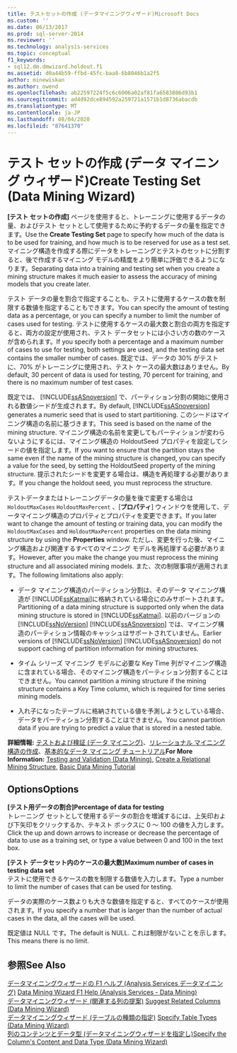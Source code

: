 ```yaml
---
title: テストセットの作成 (データマイニングウィザード)Microsoft Docs
ms.custom: ''
ms.date: 06/13/2017
ms.prod: sql-server-2014
ms.reviewer: ''
ms.technology: analysis-services
ms.topic: conceptual
f1_keywords:
- sql12.dm.dmwizard.holdout.f1
ms.assetid: d0a44b59-ffbd-45fc-baa8-6b8046b1a2f5
author: minewiskan
ms.author: owend
ms.openlocfilehash: ab22597224f5c6c6006a02af81fa6583886d93b1
ms.sourcegitcommit: ad4d92dce894592a259721a1571b1d8736abacdb
ms.translationtype: MT
ms.contentlocale: ja-JP
ms.lasthandoff: 08/04/2020
ms.locfileid: "87641370"
---
```

# <a name="create-testing-set-data-mining-wizard"></a><span data-ttu-id="30fcc-102">テスト セットの作成 (データ マイニング ウィザード)</span><span class="sxs-lookup"><span data-stu-id="30fcc-102">Create Testing Set (Data Mining Wizard)</span></span>
  <span data-ttu-id="30fcc-103">**[テスト セットの作成]** ページを使用すると、トレーニングに使用するデータの量、およびテスト セットとして使用するために予約するデータの量を指定できます。</span><span class="sxs-lookup"><span data-stu-id="30fcc-103">Use the **Create Testing Set** page to specify how much of the data is to be used for training, and how much is to be reserved for use as a test set.</span></span> <span data-ttu-id="30fcc-104">マイニング構造を作成する際にデータをトレーニングとテストのセットに分割すると、後で作成するマイニング モデルの精度をより簡単に評価できるようになります。</span><span class="sxs-lookup"><span data-stu-id="30fcc-104">Separating data into a training and testing set when you create a mining structure makes it much easier to assess the accuracy of mining models that you create later.</span></span>  
  
 <span data-ttu-id="30fcc-105">テスト データの量を割合で指定することも、テストに使用するケースの数を制限する数値を指定することもできます。</span><span class="sxs-lookup"><span data-stu-id="30fcc-105">You can specify the amount of testing data as a percentage, or you can specify a number to limit the number of cases used for testing.</span></span> <span data-ttu-id="30fcc-106">テストに使用するケースの最大数と割合の両方を指定すると、両方の設定が使用され、テスト データセットには小さい方の数のケースが含められます。</span><span class="sxs-lookup"><span data-stu-id="30fcc-106">If you specify both a percentage and a maximum number of cases to use for testing, both settings are used, and the testing data set contains the smaller number of cases.</span></span> <span data-ttu-id="30fcc-107">既定では、データの 30% がテストに、70% がトレーニングに使用され、テスト ケースの最大数はありません。</span><span class="sxs-lookup"><span data-stu-id="30fcc-107">By default, 30 percent of data is used for testing, 70 percent for training, and there is no maximum number of test cases.</span></span>  
  
 <span data-ttu-id="30fcc-108">既定では、 [!INCLUDE[ssASnoversion](../includes/ssasnoversion-md.md)] で、パーティション分割の開始に使用される数値シードが生成されます。</span><span class="sxs-lookup"><span data-stu-id="30fcc-108">By default, [!INCLUDE[ssASnoversion](../includes/ssasnoversion-md.md)] generates a numeric seed that is used to start partitioning.</span></span> <span data-ttu-id="30fcc-109">このシードはマイニング構造の名前に基づきます。</span><span class="sxs-lookup"><span data-stu-id="30fcc-109">This seed is based on the name of the mining structure.</span></span> <span data-ttu-id="30fcc-110">マイニング構造の名前を変更してもパーティションが変わらないようにするには、マイニング構造の HoldoutSeed プロパティを設定してシードの値を指定します。</span><span class="sxs-lookup"><span data-stu-id="30fcc-110">If you want to ensure that the partition stays the same even if the name of the mining structure is changed, you can specify a value for the seed, by setting the HoldoutSeed property of the mining structure.</span></span> <span data-ttu-id="30fcc-111">提示されたシードを変更する場合は、構造を再処理する必要があります。</span><span class="sxs-lookup"><span data-stu-id="30fcc-111">If you change the holdout seed, you must reprocess the structure.</span></span>  
  
 <span data-ttu-id="30fcc-112">テストデータまたはトレーニングデータの量を後で変更する場合は `HoldoutMaxCases` `HoldoutMaxPercent` 、[**プロパティ**] ウィンドウを使用して、データマイニング構造のプロパティとプロパティを変更できます。</span><span class="sxs-lookup"><span data-stu-id="30fcc-112">If you later want to change the amount of testing or training data, you can modify the `HoldoutMaxCases` and `HoldoutMaxPercent` properties on the data mining structure by using the **Properties** window.</span></span> <span data-ttu-id="30fcc-113">ただし、変更を行った後、マイニング構造および関連するすべてのマイニング モデルを再処理する必要があります。</span><span class="sxs-lookup"><span data-stu-id="30fcc-113">However, after you make the change you must reprocess the mining structure and all associated mining models.</span></span> <span data-ttu-id="30fcc-114">また、次の制限事項が適用されます。</span><span class="sxs-lookup"><span data-stu-id="30fcc-114">The following limitations also apply:</span></span>  
  
-   <span data-ttu-id="30fcc-115">データ マイニング構造のパーティション分割は、そのデータ マイニング構造が [!INCLUDE[ssKatmai](../includes/sskatmai-md.md)]に格納されている場合にのみサポートされます。</span><span class="sxs-lookup"><span data-stu-id="30fcc-115">Partitioning of a data mining structure is supported only when the data mining structure is stored in [!INCLUDE[ssKatmai](../includes/sskatmai-md.md)].</span></span> <span data-ttu-id="30fcc-116">以前のバージョンの [!INCLUDE[ssNoVersion](../includes/ssnoversion-md.md)] [!INCLUDE[ssASnoversion](../includes/ssasnoversion-md.md)] では、マイニング構造のパーティション情報のキャッシュはサポートされていません。</span><span class="sxs-lookup"><span data-stu-id="30fcc-116">Earlier versions of [!INCLUDE[ssNoVersion](../includes/ssnoversion-md.md)] [!INCLUDE[ssASnoversion](../includes/ssasnoversion-md.md)] do not support caching of partition information for mining structures.</span></span>  
  
-   <span data-ttu-id="30fcc-117">タイム シリーズ マイニング モデルに必要な Key Time 列がマイニング構造に含まれている場合、そのマイニング構造をパーティション分割することはできません。</span><span class="sxs-lookup"><span data-stu-id="30fcc-117">You cannot partition a mining structure if the mining structure contains a Key Time column, which is required for time series mining models.</span></span>  
  
-   <span data-ttu-id="30fcc-118">入れ子になったテーブルに格納されている値を予測しようとしている場合、データをパーティション分割することはできません。</span><span class="sxs-lookup"><span data-stu-id="30fcc-118">You cannot partition data if you are trying to predict a value that is stored in a nested table.</span></span>  
  
 <span data-ttu-id="30fcc-119">**詳細情報:** [テストおよび検証 &#40;データ マイニング&#41;](data-mining/testing-and-validation-data-mining.md)、[リレーショナル マイニング構造の作成](data-mining/create-a-relational-mining-structure.md)、[基本的なデータ マイニング チュートリアル](../../2014/tutorials/basic-data-mining-tutorial.md)</span><span class="sxs-lookup"><span data-stu-id="30fcc-119">**For More Information:** [Testing and Validation &#40;Data Mining&#41;](data-mining/testing-and-validation-data-mining.md), [Create a Relational Mining Structure](data-mining/create-a-relational-mining-structure.md), [Basic Data Mining Tutorial](../../2014/tutorials/basic-data-mining-tutorial.md)</span></span>  
  
## <a name="options"></a><span data-ttu-id="30fcc-120">Options</span><span class="sxs-lookup"><span data-stu-id="30fcc-120">Options</span></span>  
 <span data-ttu-id="30fcc-121">**[テスト用データの割合]**</span><span class="sxs-lookup"><span data-stu-id="30fcc-121">**Percentage of data for testing**</span></span>  
 <span data-ttu-id="30fcc-122">トレーニング セットとして使用するデータの割合を増減するには、上矢印および下矢印をクリックするか、テキスト ボックスに 0 ～ 100 の値を入力します。</span><span class="sxs-lookup"><span data-stu-id="30fcc-122">Click the up and down arrows to increase or decrease the percentage of data to use as a training set, or type a value between 0 and 100 in the text box.</span></span>  
  
 <span data-ttu-id="30fcc-123">**[テスト データセット内のケースの最大数]**</span><span class="sxs-lookup"><span data-stu-id="30fcc-123">**Maximum number of cases in testing data set**</span></span>  
 <span data-ttu-id="30fcc-124">テストに使用できるケースの数を制限する数値を入力します。</span><span class="sxs-lookup"><span data-stu-id="30fcc-124">Type a number to limit the number of cases that can be used for testing.</span></span>  
  
 <span data-ttu-id="30fcc-125">データの実際のケース数よりも大きな数値を指定すると、すべてのケースが使用されます。</span><span class="sxs-lookup"><span data-stu-id="30fcc-125">If you specify a number that is larger than the number of actual cases in the data, all the cases will be used.</span></span>  
  
 <span data-ttu-id="30fcc-126">既定値は NULL です。</span><span class="sxs-lookup"><span data-stu-id="30fcc-126">The default is NULL.</span></span> <span data-ttu-id="30fcc-127">これは制限がないことを示します。</span><span class="sxs-lookup"><span data-stu-id="30fcc-127">This means there is no limit.</span></span>  
  
## <a name="see-also"></a><span data-ttu-id="30fcc-128">参照</span><span class="sxs-lookup"><span data-stu-id="30fcc-128">See Also</span></span>  
 <span data-ttu-id="30fcc-129">[データマイニングウィザードの F1 ヘルプ &#40;Analysis Services データマイニング&#41;](data-mining-wizard-f1-help-analysis-services-data-mining.md) </span><span class="sxs-lookup"><span data-stu-id="30fcc-129">[Data Mining Wizard F1 Help &#40;Analysis Services - Data Mining&#41;](data-mining-wizard-f1-help-analysis-services-data-mining.md) </span></span>  
 <span data-ttu-id="30fcc-130">[データマイニングウィザード &#40;関連する列の提案&#41;](suggest-related-columns-data-mining-wizard.md) </span><span class="sxs-lookup"><span data-stu-id="30fcc-130">[Suggest Related Columns &#40;Data Mining Wizard&#41;](suggest-related-columns-data-mining-wizard.md) </span></span>  
 <span data-ttu-id="30fcc-131">[データマイニングウィザード &#40;テーブルの種類の指定&#41;](specify-table-types-data-mining-wizard.md) </span><span class="sxs-lookup"><span data-stu-id="30fcc-131">[Specify Table Types &#40;Data Mining Wizard&#41;](specify-table-types-data-mining-wizard.md) </span></span>  
 [<span data-ttu-id="30fcc-132">列のコンテンツとデータ型 &#40;データマイニングウィザードを指定し&#41;</span><span class="sxs-lookup"><span data-stu-id="30fcc-132">Specify the Column's Content and Data Type &#40;Data Mining Wizard&#41;</span></span>](specify-the-column-s-content-and-data-type-data-mining-wizard.md)  
  
  
